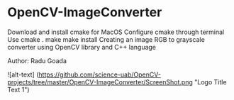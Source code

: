 # OpenCV-ImageConverter

Download and install cmake for MacOS
Configure cmake through terminal
Use cmake .
make
make install 
Creating an image RGB to grayscale converter using OpenCV library and C++ language

Author: Radu Goada

![alt-text] (https://github.com/science-uab/OpenCV-projects/tree/master/OpenCV-ImageConverter/ScreenShot.png "Logo Title Text 1")